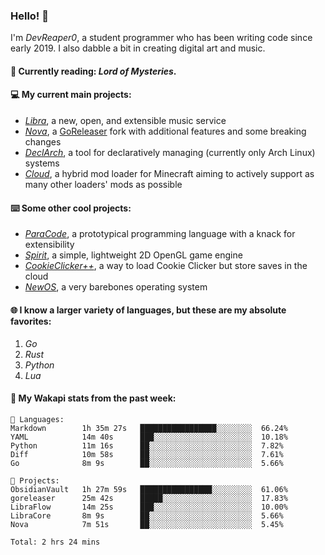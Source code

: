 ### Hello! 👋

I'm _DevReaper0_, a student programmer who has been writing code since early 2019. I also dabble a bit in creating digital art and music.

#### 📖 Currently reading: *Lord of Mysteries*.

#### 💻 My current main projects:

-   _[Libra](https://github.com/LibraMusic)_, a new, open, and extensible music service
-   _[Nova](https://github.com/LibraMusic/Nova)_, a [GoReleaser](https://github.com/goreleaser/goreleaser) fork with additional features and some breaking changes
-   _[DeclArch](https://github.com/DevReaper0/declarch)_, a tool for declaratively managing (currently only Arch Linux) systems
-   _[Cloud](https://github.com/CloudLoaderMC/CloudLoader)_, a hybrid mod loader for Minecraft aiming to actively support as many other loaders' mods as possible

#### ⌨️ Some other cool projects:

-   _[ParaCode](https://github.com/ParaCodeLang/ParaCode)_, a prototypical programming language with a knack for extensibility
-   _[Spirit](https://gitlab.com/DevReaper0/SpiritEngine)_, a simple, lightweight 2D OpenGL game engine
-   _[CookieClicker++](https://github.com/DevReaper0/CookieClickerPlusPlus)_, a way to load Cookie Clicker but store saves in the cloud
-   _[NewOS](https://github.com/DevReaper0/NewOS)_, a very barebones operating system

#### 🌐 I know a larger variety of languages, but these are my absolute favorites:

1. _Go_
2. _Rust_
3. _Python_
4. _Lua_

#### 📡 My Wakapi stats from the past week:

```text
💾 Languages:
Markdown        1h 35m 27s   █████████████████░░░░░░░░  66.24%
YAML            14m 40s      ███░░░░░░░░░░░░░░░░░░░░░░  10.18%
Python          11m 16s      ██░░░░░░░░░░░░░░░░░░░░░░░  7.82%
Diff            10m 58s      ██░░░░░░░░░░░░░░░░░░░░░░░  7.61%
Go              8m 9s        ██░░░░░░░░░░░░░░░░░░░░░░░  5.66%

💼 Projects:
ObsidianVault   1h 27m 59s   ████████████████░░░░░░░░░  61.06%
goreleaser      25m 42s      █████░░░░░░░░░░░░░░░░░░░░  17.83%
LibraFlow       14m 25s      ███░░░░░░░░░░░░░░░░░░░░░░  10.00%
LibraCore       8m 9s        ██░░░░░░░░░░░░░░░░░░░░░░░  5.66%
Nova            7m 51s       ██░░░░░░░░░░░░░░░░░░░░░░░  5.45%

Total: 2 hrs 24 mins
```
